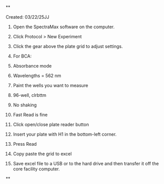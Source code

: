 **

 Created: 03/22/25JJ

1. Open the SpectraMax software on the computer.
    
2. Click Protocol > New Experiment
    
3. Click the gear above the plate grid to adjust settings.
    
4. For BCA:
    

5. Absorbance mode
    
6. Wavelengths = 562 nm
    
7. Paint the wells you want to measure
    
8. 96-well, clrbttm
    
9. No shaking
    
10. Fast Read is fine
    

11. Click open/close plate reader button
    
12. Insert your plate with H1 in the bottom-left corner.
    
13. Press Read
    
14. Copy paste the grid to excel
    
15. Save excel file to a USB or to the hard drive and then transfer it off the core facility computer.
    

**